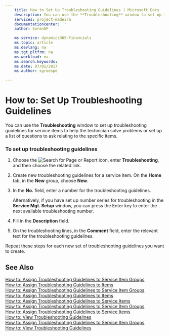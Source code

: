 ```yaml
---
    title: How to Set Up Troubleshooting Guidelines | Microsoft Docs
    description: You can use the **Troubleshooting** window to set up troubleshooting guidelines for service items to help the technician solve problems or set up a list of questions to ask relating to the specific items.
    services: project-madeira
    documentationcenter: ''
    author: SorenGP

    ms.service: dynamics365-financials
    ms.topic: article
    ms.devlang: na
    ms.tgt_pltfrm: na
    ms.workload: na
    ms.search.keywords:
    ms.date: 07/01/2017
    ms.author: sgroespe

---
```

# How to: Set Up Troubleshooting Guidelines
You can use the **Troubleshooting** window to set up troubleshooting guidelines for service items to help the technician solve problems or set up a list of questions to ask relating to the specific items.  
  
### To set up troubleshooting guidelines  
  
1.  Choose the ![Search for Page or Report](media/ui-search/search_small.png "Search for Page or Report icon") icon, enter **Troubleshooting**, and then choose the related link.  
  
2.  Create new troubleshooting guidelines for a service item. On the **Home** tab, in the **New** group, choose **New**.  
  
3.  In the **No.** field, enter a number for the troubleshooting guidelines.  
  
     Alternatively, if you have set up number series for troubleshooting in the **Service Mgt. Setup** window, you can press the Enter key to enter the next available troubleshooting number.  
  
4.  Fill in the **Description** field.  
  
5.  On the troubleshooting lines, in the **Comment** field, enter the relevant text for the troubleshooting guidelines.  
  
 Repeat these steps for each new set of troubleshooting guidelines you want to create.  
  
## See Also  
 [How to: Assign Troubleshooting Guidelines to Service Item Groups](../how-to-assign-troubleshooting-guidelines-to-service-item-groups.md)   
 [How to: Assign Troubleshooting Guidelines to Items](../how-to-assign-troubleshooting-guidelines-to-items.md)   
 [How to: Assign Troubleshooting Guidelines to Service Item Groups](../how-to-assign-troubleshooting-guidelines-to-service-item-groups.md)   
 [How to: Assign Troubleshooting Guidelines to Items](../how-to-assign-troubleshooting-guidelines-to-items.md)   
 [How to: Assign Troubleshooting Guidelines to Service Items](../how-to-assign-troubleshooting-guidelines-to-service-items.md)   
 [How to: Assign Troubleshooting Guidelines to Service Item Groups](../how-to-assign-troubleshooting-guidelines-to-service-item-groups.md)   
 [How to: Assign Troubleshooting Guidelines to Service Items](../how-to-assign-troubleshooting-guidelines-to-service-items.md)   
 [How to: View Troubleshooting Guidelines](../how-to-view-troubleshooting-guidelines.md)   
 [How to: Assign Troubleshooting Guidelines to Service Item Groups](../how-to-assign-troubleshooting-guidelines-to-service-item-groups.md)   
 [How to: View Troubleshooting Guidelines](../how-to-view-troubleshooting-guidelines.md)
